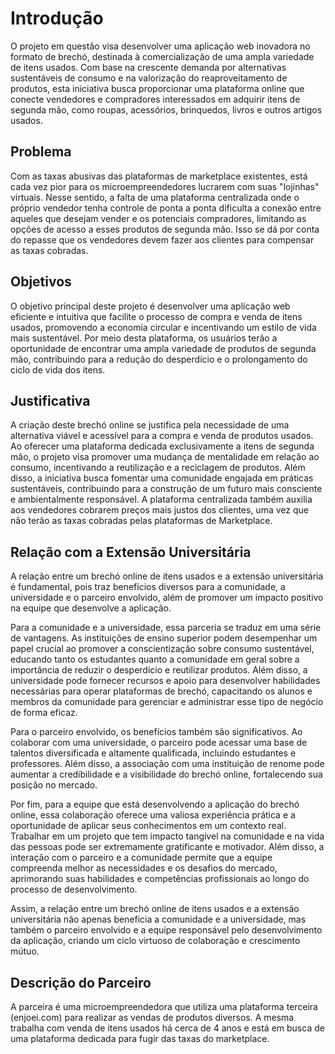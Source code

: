 # Introdução

O projeto em questão visa desenvolver uma aplicação web inovadora no formato de brechó, destinada à comercialização de uma ampla variedade de itens usados. Com base na crescente demanda por alternativas sustentáveis ​​de consumo e na valorização do reaproveitamento de produtos, esta iniciativa busca proporcionar uma plataforma online que conecte vendedores e compradores interessados em adquirir itens de segunda mão, como roupas, acessórios, brinquedos, livros e outros artigos usados.

## Problema

Com as taxas abusivas das plataformas de marketplace existentes, está cada vez pior para os microempreendedores lucrarem com suas "lojinhas" virtuais.
Nesse sentido, a falta de uma plataforma centralizada onde o próprio vendedor tenha controle de ponta a ponta dificulta a conexão entre aqueles que desejam vender e os potenciais compradores, limitando as opções de acesso a esses produtos de segunda mão. Isso se dá por conta do repasse que os vendedores devem fazer aos clientes para compensar as taxas cobradas. 

## Objetivos

O objetivo principal deste projeto é desenvolver uma aplicação web eficiente e intuitiva que facilite o processo de compra e venda de itens usados, promovendo a economia circular e incentivando um estilo de vida mais sustentável. Por meio desta plataforma, os usuários terão a oportunidade de encontrar uma ampla variedade de produtos de segunda mão, contribuindo para a redução do desperdício e o prolongamento do ciclo de vida dos itens.

## Justificativa

A criação deste brechó online se justifica pela necessidade de uma alternativa viável e acessível para a compra e venda de produtos usados. Ao oferecer uma plataforma dedicada exclusivamente a itens de segunda mão, o projeto visa promover uma mudança de mentalidade em relação ao consumo, incentivando a reutilização e a reciclagem de produtos. Além disso, a iniciativa busca fomentar uma comunidade engajada em práticas sustentáveis, contribuindo para a construção de um futuro mais consciente e ambientalmente responsável. A plataforma centralizada também auxilia aos vendedores cobrarem preços mais justos dos clientes, uma vez que não terão as taxas cobradas pelas plataformas de Marketplace.

## Relação com a Extensão Universitária

A relação entre um brechó online de itens usados e a extensão universitária é fundamental, pois traz benefícios diversos para a comunidade, a universidade e o parceiro envolvido, além de promover um impacto positivo na equipe que desenvolve a aplicação.

Para a comunidade e a universidade, essa parceria se traduz em uma série de vantagens. As instituições de ensino superior podem desempenhar um papel crucial ao promover a conscientização sobre consumo sustentável, educando tanto os estudantes quanto a comunidade em geral sobre a importância de reduzir o desperdício e reutilizar produtos. Além disso, a universidade pode fornecer recursos e apoio para desenvolver habilidades necessárias para operar plataformas de brechó, capacitando os alunos e membros da comunidade para gerenciar e administrar esse tipo de negócio de forma eficaz.

Para o parceiro envolvido, os benefícios também são significativos. Ao colaborar com uma universidade, o parceiro pode acessar uma base de talentos diversificada e altamente qualificada, incluindo estudantes e professores. Além disso, a associação com uma instituição de renome pode aumentar a credibilidade e a visibilidade do brechó online, fortalecendo sua posição no mercado.

Por fim, para a equipe que está desenvolvendo a aplicação do brechó online, essa colaboração oferece uma valiosa experiência prática e a oportunidade de aplicar seus conhecimentos em um contexto real. Trabalhar em um projeto que tem impacto tangível na comunidade e na vida das pessoas pode ser extremamente gratificante e motivador. Além disso, a interação com o parceiro e a comunidade permite que a equipe compreenda melhor as necessidades e os desafios do mercado, aprimorando suas habilidades e competências profissionais ao longo do processo de desenvolvimento.

Assim, a relação entre um brechó online de itens usados e a extensão universitária não apenas beneficia a comunidade e a universidade, mas também o parceiro envolvido e a equipe responsável pelo desenvolvimento da aplicação, criando um ciclo virtuoso de colaboração e crescimento mútuo.

## Descrição do Parceiro

A parceira é uma microempreendedora que utiliza uma plataforma terceira (enjoei.com) para realizar as vendas de produtos diversos. A mesma trabalha com venda de itens usados há cerca de 4 anos e está em busca de uma plataforma dedicada para fugir das taxas do marketplace. 
